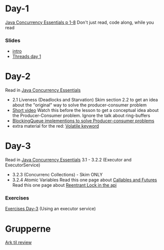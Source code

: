# Day-1
[Java Concurrency Essentials p 1-8](https://www.javacodegeeks.com/minibook/java-concurrency-essentials)
Don't just read, code along, while you read


### Slides
- [intro](https://docs.google.com/presentation/d/1ta1GsQeeXvno0MwWrWaKsSMHxrvfE37oViMuKzrhIxs/edit?usp=sharing)
- [Threads day 1](ThreadsDay1.pdf)

# Day-2
Read in [Java Concurrency Essentials](https://www.javacodegeeks.com/minibook/java-concurrency-essentials)
- 2.1 Liveness (Deadlocks and Starvation)
Skim section 2.2 to get an idea about the "original" way to solve the producer-consumer problem 
- [Short video](https://www.youtube.com/watch?v=VXJSJ6c3ZIs) 
Watch this before the lesson to get a conceptual idea about the Producer-Consumer problem. Ignore the talk about ring-buffers
- [BlockingQueue implementions to solve Producer-consumer problems](http://tutorials.jenkov.com/java-util-concurrent/blockingqueue.html)
- extra material for the red: [Volatile keyword](http://tutorials.jenkov.com/java-concurrency/volatile.html)

# Day-3
Read in [Java Concurrency Essentials](https://www.javacodegeeks.com/minibook/java-concurrency-essentials)
3.1 - 3.2.2 (Executor and ExecutorService)
- 3.2.3 (Concurrenc Collections) - Skim ONLY
- 3.2.4 Atomic Variables
Read this one page about [Callables and Futures](https://www.journaldev.com/1090/java-callable-future-example)
Read this one page about [Reentrant Lock in the api](https://www.journaldev.com/2377/java-lock-example-reentrantlock)
### Exercises
[Exercises Day-3](https://docs.google.com/document/d/12os8xQZfbkENZFUNVjKLHTPzV4uJWhedovbN4ymJgeQ/edit?usp=sharing) (Using an executor service)

# Grupperne 
[Ark til review](https://docs.google.com/spreadsheets/d/1m44DXpp-kcUK2TMKmlDDL9N68IFPyxuSx_L6Q7ZfAo4/edit?usp=sharing)
